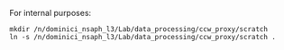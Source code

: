 For internal purposes:

```
mkdir /n/dominici_nsaph_l3/Lab/data_processing/ccw_proxy/scratch
ln -s /n/dominici_nsaph_l3/Lab/data_processing/ccw_proxy/scratch .
```
